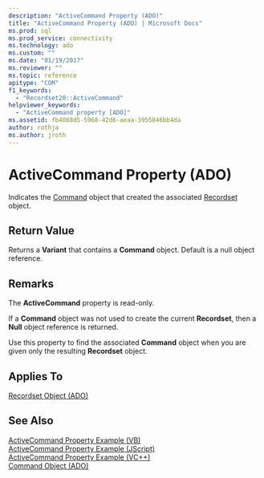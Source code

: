 ```yaml
---
description: "ActiveCommand Property (ADO)"
title: "ActiveCommand Property (ADO) | Microsoft Docs"
ms.prod: sql
ms.prod_service: connectivity
ms.technology: ado
ms.custom: ""
ms.date: "01/19/2017"
ms.reviewer: ""
ms.topic: reference
apitype: "COM"
f1_keywords: 
  - "Recordset20::ActiveCommand"
helpviewer_keywords: 
  - "ActiveCommand property [ADO]"
ms.assetid: fb4088d5-5968-42d6-aeaa-3955046bb4da
author: rothja
ms.author: jroth
---
```

# ActiveCommand Property (ADO)
Indicates the [Command](./command-object-ado.md) object that created the associated [Recordset](./recordset-object-ado.md) object.  
  
## Return Value  
 Returns a **Variant** that contains a **Command** object. Default is a null object reference.  
  
## Remarks  
 The **ActiveCommand** property is read-only.  
  
 If a **Command** object was not used to create the current **Recordset**, then a **Null** object reference is returned.  
  
 Use this property to find the associated **Command** object when you are given only the resulting **Recordset** object.  
  
## Applies To  
 [Recordset Object (ADO)](./recordset-object-ado.md)  
  
## See Also  
 [ActiveCommand Property Example (VB)](./activecommand-property-example-vb.md)   
 [ActiveCommand Property Example (JScript)](./activecommand-property-example-jscript.md)   
 [ActiveCommand Property Example (VC++)](./activecommand-property-example-vc.md)   
 [Command Object (ADO)](./command-object-ado.md)